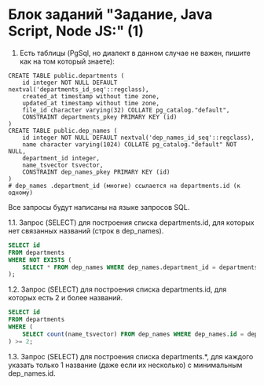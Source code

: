 # Блок заданий "Задание, Java Script, Node JS:" (1)
1. Есть таблицы (PgSql, но диалект в данном случае не важен, пишите как на том который знаете):
```pgsql
CREATE TABLE public.departments (
    id integer NOT NULL DEFAULT nextval('departments_id_seq'::regclass),
    created_at timestamp without time zone,
    updated_at timestamp without time zone,
    file_id character varying(32) COLLATE pg_catalog."default",
    CONSTRAINT departments_pkey PRIMARY KEY (id)
)
CREATE TABLE public.dep_names (
    id integer NOT NULL DEFAULT nextval('dep_names_id_seq'::regclass),
    name character varying(1024) COLLATE pg_catalog."default" NOT NULL,
    department_id integer,
    name_tsvector tsvector,
    CONSTRAINT dep_names_pkey PRIMARY KEY (id)
)
# dep_names .department_id (многие) ссылается на departments.id (к одному)
```  
Все запросы будут написаны на языке запросов SQL.  
  
1.1. Запрос (SELECT) для построения списка departments.id, для которых нет связанных названий (строк в dep_names).  
```sql
SELECT id
FROM departments
WHERE NOT EXISTS (
	SELECT * FROM dep_names WHERE dep_names.department_id = departments.id
);
```
1.2. Запрос (SELECT) для построения списка departments.id, для которых есть 2 и более названий.
```sql
SELECT id
FROM departments
WHERE (
	SELECT count(name_tsvector) FROM dep_names WHERE dep_names.id = departments.id AND dep_names.name_tsvector != NULL
) >= 2;
```
1.3. Запрос (SELECT) для построения списка departments.\*, для каждого указать только 1 название (даже если их несколько) с минимальным dep_names.id.